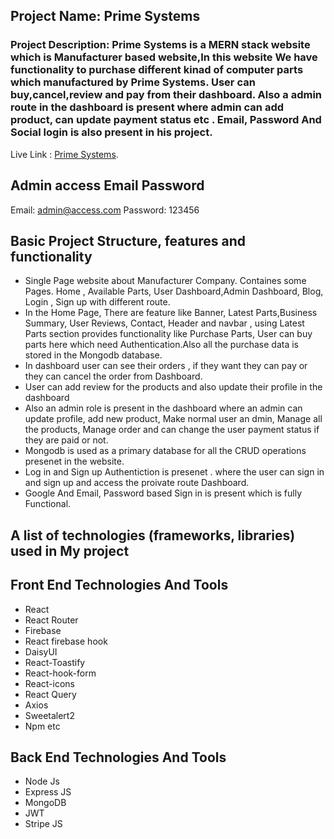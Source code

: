 ## Project Name: Prime Systems

### Project Description: Prime Systems is a MERN stack website which is Manufacturer based website,In this website We have functionality to purchase different kinad of computer parts which manufactured by Prime Systems. User can buy,cancel,review and pay from their dashboard. Also a admin route in the dashboard is present where admin can add product, can update payment status etc . Email, Password And Social login is also present in his project.

Live Link : [Prime Systems](https://hi-tech-f766c.web.app/).

## Admin access Email Password

Email: admin@access.com
Password: 123456

## Basic Project Structure, features and functionality

- Single Page website about Manufacturer Company. Containes some Pages. Home , Available Parts, User Dashboard,Admin Dashboard, Blog, Login , Sign up with different route.
- In the Home Page, There are feature like Banner, Latest Parts,Business Summary, User Reviews, Contact, Header and navbar , using Latest Parts section provides functionality like Purchase Parts, User can buy parts here which need Authentication.Also all the purchase data is stored in the Mongodb database.
- In dashboard user can see their orders , if they want they can pay or they can cancel the order from Dashboard.
- User can add review for the products and also update their profile in the dashboard
- Also an admin role is present in the dashboard where an admin can update profile, add new product, Make normal user an dmin, Manage all the products, Manage order and can change the user payment status if they are paid or not.
- Mongodb is used as a primary database for all the CRUD operations presenet in the website.
- Log in and Sign up Authentiction is presenet . where the user can sign in and sign up and access the proivate route Dashboard.
- Google And Email, Password based Sign in is present which is fully Functional.

## A list of technologies (frameworks, libraries) used in My project

## Front End Technologies And Tools

- React
- React Router
- Firebase
- React firebase hook
- DaisyUI
- React-Toastify
- React-hook-form
- React-icons
- React Query
- Axios
- Sweetalert2
- Npm etc

## Back End Technologies And Tools

- Node Js
- Express JS
- MongoDB
- JWT
- Stripe JS
